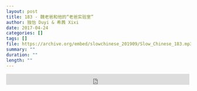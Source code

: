 ```yaml
---
layout: post
title: 183 - 魏老爸和他的“老爸实验室”
author: 独怡 Duyi & 希茜 Xixi
date: 2017-04-24
categories: []
tags: []
file: https://archive.org/embed/slowchinese_201909/Slow_Chinese_183.mp3
summary: ""
duration: ""
length: ""
---
```


<iframe src="https://archive.org/embed/slowchinese_201909/Slow_Chinese_183.mp3" width="500" height="30" frameborder="0" webkitallowfullscreen="true" mozallowfullscreen="true" allowfullscreen></iframe>
